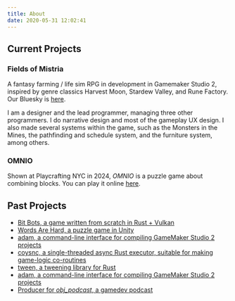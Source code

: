 ```yaml
---
title: About
date: 2020-05-31 12:02:41
---
```

## Current Projects

### Fields of Mistria

A fantasy farming / life sim RPG in development in Gamemaker Studio 2, inspired by genre classics Harvest Moon, Stardew Valley, and Rune Factory. Our Bluesky is [here](https://bsky.app/profile/fieldsofmistria.bsky.social).

I am a designer and the lead programmer, managing three other programmers. I do narrative design and most of the gameplay UX design. I also made several systems within the game, such as the Monsters in the Mines, the pathfinding and schedule system, and the furniture system, among others.

### OMNIO

Shown at Playcrafting NYC in 2024, *OMNIO* is a puzzle game about combining blocks. You can play it online [here](https://sanbox-irl.github.io/2024/03/04/omnio/).

## Past Projects

* [Bit Bots, a game written from scratch in Rust + Vulkan](https://github.com/sanbox-irl/bit-bots)
* [Words Are Hard, a puzzle game in Unity](https://sanbox.itch.io/words-are-hard-by-jack-spira)
* [adam, a command-line interface for compiling GameMaker Studio 2 projects](https://github.com/NPC-Studio/adam)
* [coysnc, a single-threaded async Rust executor, suitable for making game-logic co-routines](https://github.com/sanbox-irl/cosync)
* [tween, a tweening library for Rust](https://github.com/sanbox-irl/tween)
* [adam, a command-line interface for compiling GameMaker Studio 2 projects](https://github.com/NPC-Studio/adam)
* [Producer for *obj_podcast*, a gamedev podcast](https://objpodcast.com)
